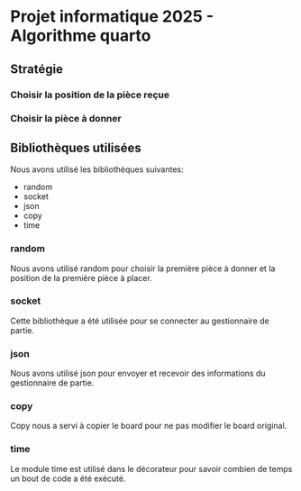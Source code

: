 # Projet informatique 2025 - Algorithme quarto

## Stratégie



### Choisir la position de la pièce reçue



### Choisir la pièce à donner



## Bibliothèques utilisées

Nous avons utilisé les bibliothèques suivantes:
* random
* socket
* json
* copy
* time

### random

Nous avons utilisé random pour choisir la première pièce à donner et la position de la première pièce à placer.

### socket

Cette bibliothèque a été utilisée pour se connecter au gestionnaire de partie.

### json

Nous avons utilisé json pour envoyer et recevoir des informations du gestionnaire de partie.

### copy 

Copy nous a servi à copier le board pour ne pas modifier le board original.

### time

Le module time est utilisé dans le décorateur pour savoir combien de temps un bout de code a été exécuté.